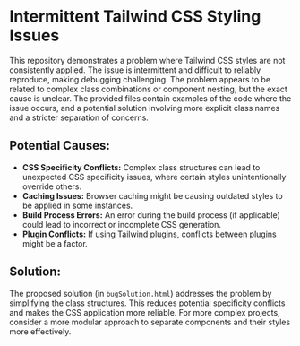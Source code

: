 # Intermittent Tailwind CSS Styling Issues

This repository demonstrates a problem where Tailwind CSS styles are not consistently applied. The issue is intermittent and difficult to reliably reproduce, making debugging challenging.  The problem appears to be related to complex class combinations or component nesting, but the exact cause is unclear.  The provided files contain examples of the code where the issue occurs, and a potential solution involving more explicit class names and a stricter separation of concerns. 

## Potential Causes:

* **CSS Specificity Conflicts:**  Complex class structures can lead to unexpected CSS specificity issues, where certain styles unintentionally override others.
* **Caching Issues:** Browser caching might be causing outdated styles to be applied in some instances.
* **Build Process Errors:**  An error during the build process (if applicable) could lead to incorrect or incomplete CSS generation.
* **Plugin Conflicts:**  If using Tailwind plugins, conflicts between plugins might be a factor.

## Solution:

The proposed solution (in `bugSolution.html`) addresses the problem by simplifying the class structures.  This reduces potential specificity conflicts and makes the CSS application more reliable.  For more complex projects, consider a more modular approach to separate components and their styles more effectively.